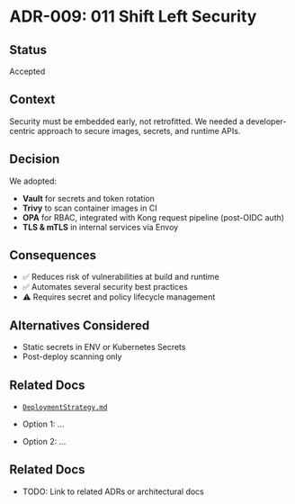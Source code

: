 # ADR-009: 011 Shift Left Security

## Status
Accepted

## Context

Security must be embedded early, not retrofitted. We needed a developer-centric approach to secure images, secrets, and
runtime APIs.



## Decision

We adopted:

- **Vault** for secrets and token rotation
- **Trivy** to scan container images in CI
- **OPA** for RBAC, integrated with Kong request pipeline (post-OIDC auth)
- **TLS & mTLS** in internal services via Envoy



## Consequences

- ✅ Reduces risk of vulnerabilities at build and runtime
- ✅ Automates several security best practices
- ⚠️ Requires secret and policy lifecycle management



## Alternatives Considered

- Static secrets in ENV or Kubernetes Secrets
- Post-deploy scanning only

## Related Docs

- [`DeploymentStrategy.md`](../DeploymentStrategy.md)


- Option 1: ...
- Option 2: ...

## Related Docs
- TODO: Link to related ADRs or architectural docs
